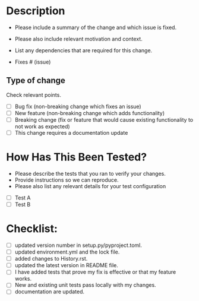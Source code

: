 # Description

- Please include a summary of the change and which issue is fixed.
- Please also include relevant motivation and context.
- List any dependencies that are required for this change.


- Fixes # (issue)
## Type of change

Check relevant points.

- [ ] Bug fix (non-breaking change which fixes an issue)
- [ ] New feature (non-breaking change which adds functionality)
- [ ] Breaking change (fix or feature that would cause existing functionality to not work as expected)
- [ ] This change requires a documentation update

# How Has This Been Tested?

- Please describe the tests that you ran to verify your changes.
- Provide instructions so we can reproduce.
- Please also list any relevant details for your test configuration

- [ ] Test A
- [ ] Test B

# Checklist:

- [ ] updated version number in setup.py/pyproject.toml.
- [ ] updated environment.yml and the lock file.
- [ ] added changes to History.rst.
- [ ] updated the latest version in README file.
- [ ] I have added tests that prove my fix is effective or that my feature works.
- [ ] New and existing unit tests pass locally with my changes.
- [ ] documentation are updated.
